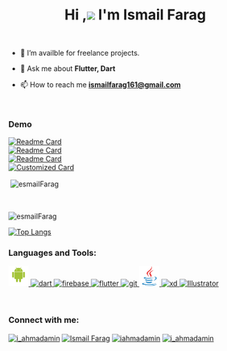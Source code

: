 
<!--
**esmailFarag/esmailfarag** is a ✨ _special_ ✨ repository because its `README.md` (this file)  appears on your GitHub profile.

Here are some ideas to get you started:

- 🔭 I’m currently working on ...
- 🌱 I’m currently learning ...
- 👯 I’m looking to collaborate on ...
- 🤔 I’m looking for help with ...
- 💬 Ask me about ...
- 📫 How to reach me: ...
- 😄 Pronouns: ...
- ⚡ Fun fact: ...👋
-->
<h1 align="center">Hi ,<img src="https://media.giphy.com/media/hvRJCLFzcasrR4ia7z/giphy.gif" width="25px"></a>
 I'm Ismail Farag</h1>
<br />

- 🌱 I’m availble for freelance projects.

- 💬 Ask me about **Flutter, Dart**

- 📫 How to reach me **ismailfarag161@gmail.com**
<br />


### Demo

[![Readme Card](https://github-readme-stats.vercel.app/api/pin/?username=esmailFarag&repo=Notebook)](https://github.com/esmailFarag/Notebook)  
[![Readme Card](https://github-readme-stats.vercel.app/api/pin/?username=esmailFarag&repo=Login-and-Registration)](https://github.com/esmailFarag/Login-and-Registration)  
[![Readme Card](https://github-readme-stats.vercel.app/api/pin/?username=esmailFarag&repo=Custom-Drawer-flutter)](https://github.com/esmailFarag/Custom-Drawer-flutter/tree/main/drawer)  
[![Customized Card](https://github-readme-stats.vercel.app/api/pin?username=esmailFarag&repo=CSS_Animation_Effects&title_color=fff&icon_color=f9f9f9&text_color=9f9f9f&bg_color=151515)](https://github.com/esmailFarag/CSS_Animation_Effects)


<p>&nbsp;<img align="center" src="https://github-readme-stats.vercel.app/api?username=esmailFarag&show_icons=true&locale=en" alt="esmailFarag" /></p>
<br />

<p><img align="center" src="https://github-readme-streak-stats.herokuapp.com/?user=esmailFarag&" alt="esmailFarag" /></p>

[![Top Langs](https://github-readme-stats.vercel.app/api/top-langs/?username=esmailFarag&layout=compact)](https://github.com/anuraghazra/github-readme-stats)


<h3 align="left">Languages and Tools:</h3>
<p align="left"> <a href="https://developer.android.com" target="_blank"> <img src="https://raw.githubusercontent.com/devicons/devicon/master/icons/android/android-original-wordmark.svg" alt="android" width="40" height="40"/> </a> <a href="https://dart.dev" target="_blank"> <img src="https://www.vectorlogo.zone/logos/dartlang/dartlang-icon.svg" alt="dart" width="40" height="40"/> </a> <a href="https://firebase.google.com/" target="_blank"> <img src="https://www.vectorlogo.zone/logos/firebase/firebase-icon.svg" alt="firebase" width="40" height="40"/> </a> <a href="https://flutter.dev" target="_blank"> <img src="https://www.vectorlogo.zone/logos/flutterio/flutterio-icon.svg" alt="flutter" width="40" height="40"/> </a> <a href="https://git-scm.com/" target="_blank"> <img src="https://www.vectorlogo.zone/logos/git-scm/git-scm-icon.svg" alt="git" width="40" height="40"/> </a> <a href="https://www.java.com" target="_blank"> <img src="https://raw.githubusercontent.com/devicons/devicon/master/icons/java/java-original.svg" alt="java" width="40" height="40"/> </a> <a href="https://www.adobe.com/products/xd.html" target="_blank"> <img src="https://cdn.worldvectorlogo.com/logos/adobe-xd.svg" alt="xd" width="40" height="40"/> </a>
</a> <a href="https://www.adobe.com/mena_en/products/illustrator/free-trial-download.html" target="_blank"> <img src="https://cdn.worldvectorlogo.com/logos/adobe-illustrator-cc.svg" alt="Illustrator" width="40" height="40"/> </a>
</p>
<br />


<h3 align="left">Connect with me:</h3>
<p align="left">
<a href="" target="blank"><img align="center" src="https://cdn.jsdelivr.net/npm/simple-icons@3.0.1/icons/twitter.svg" alt="i_ahmadamin" height="30" width="40" /></a>
<a href="https://www.linkedin.com/in/ismail-farag-880252163/" target="blank"><img align="center" src="https://cdn.jsdelivr.net/npm/simple-icons@3.0.1/icons/linkedin.svg" alt="Ismail Farag" height="30" width="40" /></a>
<a href="" target="blank"><img align="center" src="https://cdn.jsdelivr.net/npm/simple-icons@3.0.1/icons/facebook.svg" alt="iahmadamin" height="30" width="40" /></a>
<a href="" target="blank"><img align="center" src="https://cdn.jsdelivr.net/npm/simple-icons@3.0.1/icons/instagram.svg" alt="i_ahmadamin" height="30" width="40" /></a>
</p>
<br />
